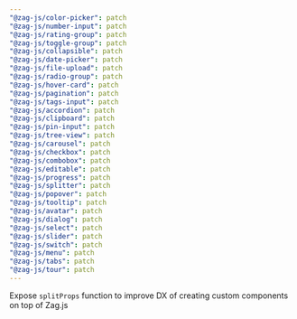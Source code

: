 ```yaml
---
"@zag-js/color-picker": patch
"@zag-js/number-input": patch
"@zag-js/rating-group": patch
"@zag-js/toggle-group": patch
"@zag-js/collapsible": patch
"@zag-js/date-picker": patch
"@zag-js/file-upload": patch
"@zag-js/radio-group": patch
"@zag-js/hover-card": patch
"@zag-js/pagination": patch
"@zag-js/tags-input": patch
"@zag-js/accordion": patch
"@zag-js/clipboard": patch
"@zag-js/pin-input": patch
"@zag-js/tree-view": patch
"@zag-js/carousel": patch
"@zag-js/checkbox": patch
"@zag-js/combobox": patch
"@zag-js/editable": patch
"@zag-js/progress": patch
"@zag-js/splitter": patch
"@zag-js/popover": patch
"@zag-js/tooltip": patch
"@zag-js/avatar": patch
"@zag-js/dialog": patch
"@zag-js/select": patch
"@zag-js/slider": patch
"@zag-js/switch": patch
"@zag-js/menu": patch
"@zag-js/tabs": patch
"@zag-js/tour": patch
---
```


Expose `splitProps` function to improve DX of creating custom components on top of Zag.js
